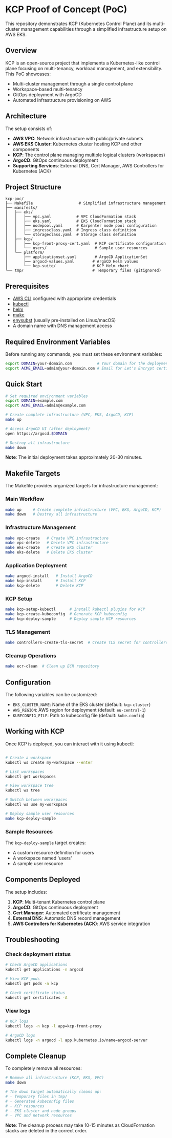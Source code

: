 # KCP Proof of Concept (PoC)

This repository demonstrates KCP (Kubernetes Control Plane) and its multi-cluster management capabilities through a simplified infrastructure setup on AWS EKS.

## Overview

KCP is an open-source project that implements a Kubernetes-like control plane focusing on multi-tenancy, workload management, and extensibility. This PoC showcases:

- Multi-cluster management through a single control plane
- Workspace-based multi-tenancy
- GitOps deployment with ArgoCD
- Automated infrastructure provisioning on AWS

## Architecture

The setup consists of:

- **AWS VPC**: Network infrastructure with public/private subnets
- **AWS EKS Cluster**: Kubernetes cluster hosting KCP and other components
- **KCP**: The control plane managing multiple logical clusters (workspaces)
- **ArgoCD**: GitOps continuous deployment
- **Supporting Services**: External DNS, Cert Manager, AWS Controllers for Kubernetes (ACK)

## Project Structure

```
kcp-poc/
├── Makefile                    # Simplified infrastructure management
├── manifests/
│   ├── eks/
│   │   ├── vpc.yaml           # VPC CloudFormation stack
│   │   ├── eks.yaml           # EKS CloudFormation stack
│   │   ├── nodepool.yaml      # Karpenter node pool configuration
│   │   ├── ingressclass.yaml  # Ingress class definition
│   │   └── storageclass.yaml  # Storage class definition
│   ├── kcp/
│   │   ├── kcp-front-proxy-cert.yaml  # KCP certificate configuration
│   │   └── users/                     # Sample user resources
│   └── platform/
│       ├── applicationset.yaml        # ArgoCD ApplicationSet
│       ├── argocd-values.yaml        # ArgoCD Helm values
│       └── kcp-suite/                # KCP Helm chart
└── tmp/                              # Temporary files (gitignored)
```

## Prerequisites

- [AWS CLI](https://docs.aws.amazon.com/cli) configured with appropriate credentials
- [kubectl](https://kubernetes.io/docs/tasks/tools/)
- [helm](https://helm.sh/)
- [make](https://www.gnu.org/software/make/)
- [envsubst](https://www.gnu.org/software/gettext/manual/html_node/envsubst-Invocation.html) (usually pre-installed on Linux/macOS)
- A domain name with DNS management access

## Required Environment Variables

Before running any commands, you must set these environment variables:

```bash
export DOMAIN=your-domain.com           # Your domain for the deployment
export ACME_EMAIL=admin@your-domain.com # Email for Let's Encrypt certificates
```

## Quick Start

```bash
# Set required environment variables
export DOMAIN=example.com
export ACME_EMAIL=admin@example.com

# Create complete infrastructure (VPC, EKS, ArgoCD, KCP)
make up

# Access ArgoCD UI (after deployment)
open https://argocd.$DOMAIN

# Destroy all infrastructure
make down
```

**Note**: The initial deployment takes approximately 20-30 minutes.

## Makefile Targets

The Makefile provides organized targets for infrastructure management:

### Main Workflow

```bash
make up     # Create complete infrastructure (VPC, EKS, ArgoCD, KCP)
make down   # Destroy all infrastructure
```

### Infrastructure Management

```bash
make vpc-create   # Create VPC infrastructure
make vpc-delete   # Delete VPC infrastructure
make eks-create   # Create EKS cluster
make eks-delete   # Delete EKS cluster
```

### Application Deployment

```bash
make argocd-install   # Install ArgoCD
make kcp-install      # Install KCP
make kcp-delete       # Delete KCP
```

### KCP Setup

```bash
make kcp-setup-kubectl      # Install kubectl plugins for KCP
make kcp-create-kubeconfig  # Generate KCP kubeconfig
make kcp-deploy-sample      # Deploy sample KCP resources
```

### TLS Management

```bash
make controllers-create-tls-secret  # Create TLS secret for controllers
```

### Cleanup Operations

```bash
make ecr-clean  # Clean up ECR repository
```

## Configuration

The following variables can be customized:

- `EKS_CLUSTER_NAME`: Name of the EKS cluster (default: `kcp-cluster`)
- `AWS_REGION`: AWS region for deployment (default: `eu-central-1`)
- `KUBECONFIG_FILE`: Path to kubeconfig file (default: `kube.config`)

## Working with KCP

Once KCP is deployed, you can interact with it using kubectl:

```bash

# Create a workspace
kubectl ws create my-workspace --enter

# List workspaces
kubectl get workspaces

# View workspace tree
kubectl ws tree

# Switch between workspaces
kubectl ws use my-workspace

# Deploy sample user resources
make kcp-deploy-sample
```

### Sample Resources

The `kcp-deploy-sample` target creates:
- A custom resource definition for users
- A workspace named 'users'
- A sample user resource

## Components Deployed

The setup includes:

1. **KCP**: Multi-tenant Kubernetes control plane
2. **ArgoCD**: GitOps continuous deployment
3. **Cert Manager**: Automated certificate management
4. **External DNS**: Automatic DNS record management
5. **AWS Controllers for Kubernetes (ACK)**: AWS service integration

## Troubleshooting

### Check deployment status

```bash
# Check ArgoCD applications
kubectl get applications -n argocd

# View KCP pods
kubectl get pods -n kcp

# Check certificate status
kubectl get certificates -A
```

### View logs

```bash
# KCP logs
kubectl logs -n kcp -l app=kcp-front-proxy

# ArgoCD logs  
kubectl logs -n argocd -l app.kubernetes.io/name=argocd-server
```

## Complete Cleanup

To completely remove all resources:

```bash
# Remove all infrastructure (KCP, EKS, VPC)
make down

# The down target automatically cleans up:
# - Temporary files in tmp/
# - Generated kubeconfig files
# - KCP resources
# - EKS cluster and node groups
# - VPC and network resources
```

**Note**: The cleanup process may take 10-15 minutes as CloudFormation stacks are deleted in the correct order.

